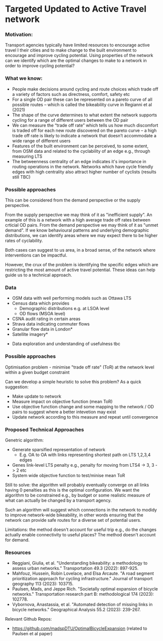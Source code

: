 # Targeted Updated to Active Travel network

### Motivation:
Transport agencies typically have limited resources to encourage active travel I their cities and to make change to the built environment to encourage and improve cycling potential. Using properties of the network can we identify which are the optimal changes to make to a network in order to improve cycling potential?

### What we know:
- People make decisions around cycling and route choices which trade off a variety of factors such as directness, comfort, safety etc
- For a single OD pair these can be represented on a pareto curve of all possible routes – which is called the bikeability curve in Regianni et al (2021)
- The shape of the curve determines to what extent the network supports cycling for a range of different users between the OD pair
- We can measure the “trade off rate” which tells us how much discomfort is traded off for each new route discovered on the pareto curve – a high trade off rate is likely to indicate a network that doesn’t accommodate a wide range of different users
- Features of the built environment can be perceived, to some extent, from OSM data and related to the cyclability of an edge e.g., through measuring LTS
- The betweenness centrality of an edge indicates it's importance in routing operations in the network. Networks which have cycle friendly edges with high centrality also attract higher number of cyclists (results still TBC)

### Possible approaches

This can be considered from the demand perspective or the supply perspective.

From the supply perspective we may think of it as "inefficient supply". An example of this is a network with a high average trade off rates between crticial OD pairs.
From the demand perspective we may think of it as "unmet demand". If we know behavioural patterns and underlying demographic distributions, we can identify areas where we may expect there to be higher rates of cyclability.

Both cases can suggest to us area, in a broad sense, of the network where interventions can be impactful.

However, the crux of the problem is identifying the specific edges which are restricting the most amount of active travel potential. These ideas can help guide us to a technical approach.

### Data

- OSM data with well performing models such as Ottawa LTS
- Census data which provides
  - Demographic distributions e.g. at LSOA level
  - OD flows (MSOA level)
- CSNA audit rating in certain areas
- Strava data indicating commuter flows
- Granular flow data in London*
- Satellite imagery*

* Data exploration and understanding of usefulness tbc

### Possible approaches

Optimisation problem - minimise "trade off rate" (ToR) at the network level within a given budget constraint

Can we develop a simple heuristic to solve this problem? As a quick suggestion:
- Make update to network
- Measure impact on objective function (mean ToR)
- Use objective function change and some mapping to the network / OD pairs to suggest where a better intevetion may exist
- Update network according to this measure and repeat until convergence

### Proposed Technical Approaches

Genetric algorithm:
- Generate sparsified representation of network
  - E.g. OA to OA with links representing shortest path on LTS 1,2,3,4 edges
- Genes link-level LTS penalty e.g., penalty for moving from LTS4 -> 3, 3 -> 2 etc
- System wide objective function to test/minise mean ToR

Still to solve: the algorithm will probably eventually converge on all links having 0 penalties as this is the optimal configuration. We want the algorithm to be constrained e.g., by budget or some realistic measure of what can actually be changed by a transport agency.

Such an algorithm will suggest which connections in the network to modidy to improve network-wide bikeability, in other words ensuring that the network can provide safe routes for a diverse set of potential users.

Limitations: the method doesn't account for useful trip e.g., do the changes actually enable connectivity to useful places? The method doesn't account for demand.

### Resources

* Reggiani, Giulia, et al. "Understanding bikeability: a methodology to assess urban networks." Transportation 49.3 (2022): 897-925.
* Mahfouz, Hussein, Robin Lovelace, and Elsa Arcaute. "A road segment prioritization approach for cycling infrastructure." Journal of transport geography 113 (2023): 103715.
* Paulsen, Mads, and Jeppe Rich. "Societally optimal expansion of bicycle networks." Transportation research part B: methodological 174 (2023): 102778.
* Vybornova, Anastassia, et al. "Automated detection of missing links in bicycle networks." Geographical Analysis 55.2 (2023): 239-267.

Relevant Github Repos:
* https://github.com/madspDTU/OptimalBicycleExpansion (related to Paulsen et al paper)


